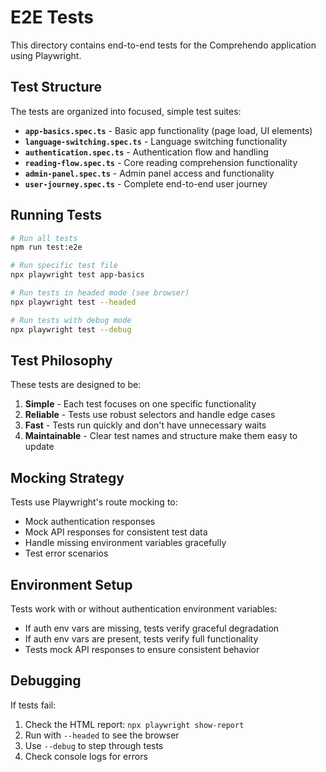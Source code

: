 # E2E Tests

This directory contains end-to-end tests for the Comprehendo application using Playwright.

## Test Structure

The tests are organized into focused, simple test suites:

- **`app-basics.spec.ts`** - Basic app functionality (page load, UI elements)
- **`language-switching.spec.ts`** - Language switching functionality
- **`authentication.spec.ts`** - Authentication flow and handling
- **`reading-flow.spec.ts`** - Core reading comprehension functionality
- **`admin-panel.spec.ts`** - Admin panel access and functionality
- **`user-journey.spec.ts`** - Complete end-to-end user journey

## Running Tests

```bash
# Run all tests
npm run test:e2e

# Run specific test file
npx playwright test app-basics

# Run tests in headed mode (see browser)
npx playwright test --headed

# Run tests with debug mode
npx playwright test --debug
```

## Test Philosophy

These tests are designed to be:

1. **Simple** - Each test focuses on one specific functionality
2. **Reliable** - Tests use robust selectors and handle edge cases
3. **Fast** - Tests run quickly and don't have unnecessary waits
4. **Maintainable** - Clear test names and structure make them easy to update

## Mocking Strategy

Tests use Playwright's route mocking to:

- Mock authentication responses
- Mock API responses for consistent test data
- Handle missing environment variables gracefully
- Test error scenarios

## Environment Setup

Tests work with or without authentication environment variables:

- If auth env vars are missing, tests verify graceful degradation
- If auth env vars are present, tests verify full functionality
- Tests mock API responses to ensure consistent behavior

## Debugging

If tests fail:

1. Check the HTML report: `npx playwright show-report`
2. Run with `--headed` to see the browser
3. Use `--debug` to step through tests
4. Check console logs for errors
